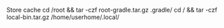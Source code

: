 Store cache
cd /root && tar -czf root-gradle.tar.gz .gradle/
cd / && tar -czf local-bin.tar.gz /home/userhome/.local/
